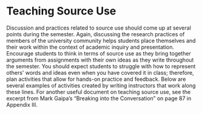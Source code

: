 # Teaching Source Use

Discussion and practices related to source use should come up at several points during the semester.  Again, discussing the research practices of members of the university community helps students place themselves and their work within the context of academic inquiry and presentation.  Encourage students to think in terms of source use as they bring together arguments from assignments with their own ideas as they write throughout the semester. You should expect students to struggle with how to represent others' words and ideas even when you have covered it in class; therefore, plan activities that allow for hands-on practice and feedback.  Below are several examples of activities created by writing instructors that work along these lines. For another useful document on teaching source use, see the excerpt from Mark Gaipa’s “Breaking into the Conversation” on page 87 in Appendix III. 
